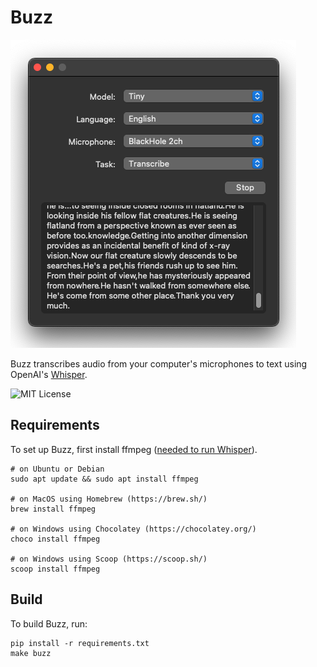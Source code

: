 # Buzz

![Buzz](buzz.png)

Buzz transcribes audio from your computer's microphones to text using OpenAI's [Whisper](https://github.com/openai/whisper).

![MIT License](https://img.shields.io/badge/license-MIT-green)

## Requirements

To set up Buzz, first install ffmpeg ([needed to run Whisper](https://github.com/openai/whisper#setup)).

```text
# on Ubuntu or Debian
sudo apt update && sudo apt install ffmpeg

# on MacOS using Homebrew (https://brew.sh/)
brew install ffmpeg

# on Windows using Chocolatey (https://chocolatey.org/)
choco install ffmpeg

# on Windows using Scoop (https://scoop.sh/)
scoop install ffmpeg
```

## Build

To build Buzz, run:

```shell
pip install -r requirements.txt
make buzz
```
